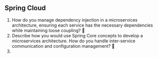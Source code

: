 ## Spring Cloud
1. How do you manage dependency injection in a microservices architecture, ensuring each service has the necessary dependencies while maintaining loose coupling? 🔴
2. Describe how you would use Spring Core concepts to develop a microservices architecture. How do you handle inter-service communication and configuration management? 🔴
3. 